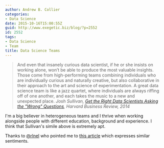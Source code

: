 ```yaml
---
author: Andrew B. Collier
categories:
- Data Science
date: 2015-10-16T15:00:55Z
guid: http://www.exegetic.biz/blog/?p=2552
id: 2552
tags:
- Data Science
- Team
title: Data Science Teams
---
```


<blockquote>
And even that insanely curious data scientist, if he or she insists on working alone, won’t be able to produce the most valuable insights. Those come from high-performing teams combining individuals who are individually curious and naturally creative, but also collaborative in their approach to the art and science of experimentation. A great data science team is like a jazz quartet, where individuals are always riffing off of one another, and each takes the music to a new and unexpected place.
  <cite>Josh Sullivan, <a href="https://hbr.org/2014/03/get-the-right-data-scientists-asking-the-wrong-questions">Get the Right Data Scientists Asking the "Wrong" Questions</a>, Harvard Business Review, 2014</cite>
</blockquote>

I'm a big believer in heterogeneous teams and I thrive when working alongside people with different education, background and experience. I think that Sullivan's simile above is extremely apt.

Thanks to [@rlnel](https://twitter.com/rlnel) who pointed me to [this article](http://businessoverbroadway.com/investigating-data-scientists-their-skills-and-team-makeup) which expresses similar sentiments.
